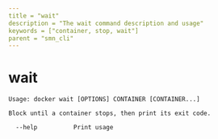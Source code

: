 ```yaml
---
title = "wait"
description = "The wait command description and usage"
keywords = ["container, stop, wait"]
parent = "smn_cli"
---
```


# wait

    Usage: docker wait [OPTIONS] CONTAINER [CONTAINER...]

    Block until a container stops, then print its exit code.

      --help          Print usage
